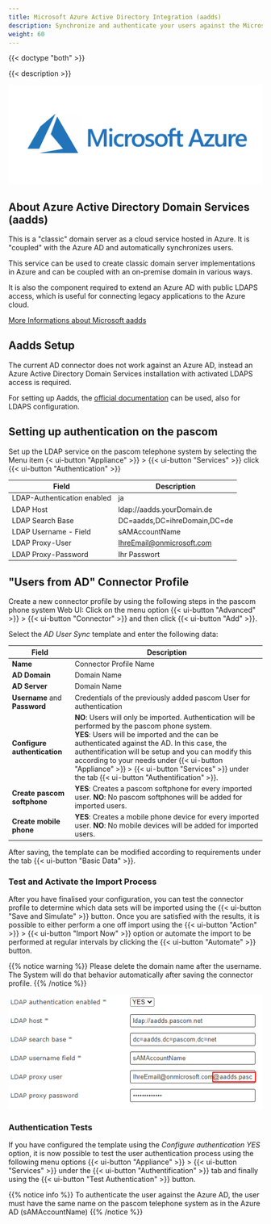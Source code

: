 ```yaml
---
title: Microsoft Azure Active Directory Integration (aadds)
description: Synchronize and authenticate your users against the Microsoft Azure Active Directory Service
weight: 60
---
```


{{< doctype "both" >}}

{{< description >}}

![Microsoft Azure](microsoft-azure-logo.png?width=70%)

## About Azure Active Directory Domain Services (aadds)

 This is a "classic" domain server as a cloud service hosted in Azure. It is "coupled" with the Azure AD and automatically synchronizes users.

This service can be used to create classic domain server implementations in Azure and can be coupled with an on-premise domain in various ways.

It is also the component required to extend an Azure AD with public LDAPS access, which is useful for connecting legacy applications to the Azure cloud.

[More Informations about Microsoft aadds](https://techcommunity.microsoft.com/t5/apps-on-azure/let-s-talk-about-azure-active-directory-and-the-microsoft/ba-p/1571939)


## Aadds Setup

The current AD connector does not work against an Azure AD, instead an Azure Active Directory Domain Services installation with activated LDAPS access is required.

For setting up Aadds, the [official documentation](https://docs.microsoft.com/en-us/azure/active-directory-domain-services/tutorial-create-instance) can be used, also for LDAPS configuration.

## Setting up authentication on the pascom

Set up the LDAP service on the pascom telephone system by selecting the
Menu item {< ui-button "Appliance" >}} > {{< ui-button "Services" >}} click {{< ui-button "Authentication" >}}

|Field|Description|
|---|---|
|LDAP-Authentication enabled|ja|
|LDAP Host|ldap://aadds.yourDomain.de|
|LDAP Search Base|DC=aadds,DC=ihreDomain,DC=de|
|LDAP Username - Field|sAMAccountName|
|LDAP Proxy-User|IhreEmail@onmicrosoft.com|
|LDAP Proxy-Password|Ihr Passwort|  

## "Users from AD" Connector Profile

Create a new connector profile by using the following steps in the pascom phone system Web UI:
Click on the menu option {{< ui-button "Advanced" >}} > {{< ui-button "Connector" >}} and then click {{< ui-button "Add" >}}.

Select the *AD User Sync* template and enter the following data:

|Field|Description|
|---|---|
|**Name**|Connector Profile Name|
|**AD Domain**|Domain Name|
|**AD Server**|Domain Name|
|**Username** and **Password**|Credentials of the previously added pascom User for authentication|
|**Configure authentication**|**NO**: Users will only be imported. Authentication will be performed by the pascom phone system. <br>**YES**: Users will be imported and the can be authenticated against the AD. In this case, the authentification will be setup and you can modify this according to your needs under {{< ui-button "Appliance" >}} > {{< ui-button "Services" >}} under the tab {{< ui-button "Authentification" >}}.|
|**Create pascom softphone**|**YES**: Creates a pascom softphone for every imported user. **NO**: No pascom softphones will be added for imported users.|
|**Create mobile phone**|**YES**: Creates a mobile phone device for every imported user. **NO**: No mobile devices will be added for imported users.|

After saving, the template can be modified according to requirements under the tab {{< ui-button "Basic Data" >}}.


### Test and Activate the Import Process

After you have finalised your configuration, you can test the connector profile to determine which data sets will be imported using the {{< ui-button "Save and Simulate" >}} button. Once you are satisfied with the results, it is possible to either perform a one off import using the {{< ui-button "Action" >}} > {{< ui-button "Import Now" >}} option or automate the import to be performed at regular intervals by clicking the {{< ui-button "Automate" >}} button.

{{% notice warning %}}
Please delete the domain name after the username. The System will do that behavior automatically after saving the connector profile.
{{% /notice %}}

![Failure](delete_mail.en.png?width=80%)

### Authentication Tests

If you have configured the template using the *Configure authentication* *YES* option, it is now possible to test the user authentication process using the following menu options {{< ui-button "Appliance" >}} > {{< ui-button "Services" >}} under the {{< ui-button "Authentification" >}} tab and finally using the {{< ui-button "Test Authentication" >}} button.

{{% notice info %}}
To authenticate the user against the Azure AD, the user must have the same name on the pascom telephone system as in the Azure AD (sAMAccountName)
{{% /notice %}}